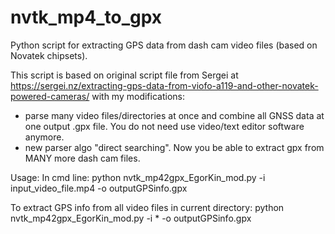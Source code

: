 # nvtk_mp4_to_gpx
Python script for extracting GPS data from dash cam video files (based on Novatek chipsets).

This script is based on original script file from Sergei at https://sergei.nz/extracting-gps-data-from-viofo-a119-and-other-novatek-powered-cameras/ with my modifications:
- parse many video files/directories at once and combine all GNSS data at one output .gpx file. You do not need use video/text editor software anymore.
- new parser algo "direct searching". Now you be able to extract gpx from MANY more dash cam files.

Usage:
In cmd line:
python nvtk_mp42gpx_EgorKin_mod.py -i input_video_file.mp4 -o outputGPSinfo.gpx

To extract GPS info from all video files in current directory:
python nvtk_mp42gpx_EgorKin_mod.py -i * -o outputGPSinfo.gpx
